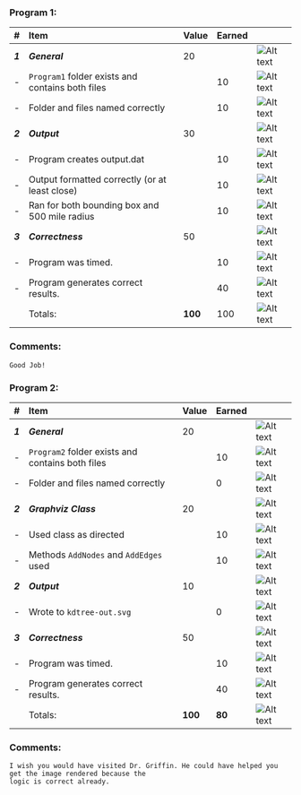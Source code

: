 ### Program 1:
| #       | Item                                             | Value   | Earned   |                |
|:--------|:-------------------------------------------------|:--------|:---------|:---------------|
| ***1*** | ***General***                                    | 20      |          | ![Alt text][1] |
| -       | `Program1` folder exists and contains both files |         |     10     | ![Alt text][1] |
| -       | Folder and files named correctly                 |         |     10     | ![Alt text][1] |
| ***2*** | ***Output***                                     | 30      |          | ![Alt text][1] |
| -       | Program creates output.dat                       |         |  10        | ![Alt text][1] |
| -       | Output formatted correctly (or at least close)   |         |    10      | ![Alt text][1] |
| -       | Ran for both bounding box and 500 mile radius    |         |  10        | ![Alt text][1] |
| ***3*** | ***Correctness***                                | 50      |          | ![Alt text][1] |
| -       | Program was timed.                               |         |    10      | ![Alt text][1] |
| -       | Program generates correct results.               |         |   40       | ![Alt text][1] |
|         | Totals:                                          | **100** |    100      | ![Alt text][1] |
### Comments:
```
Good Job!
```

### Program 2:
| #       | Item                                             | Value   | Earned   |                |
|:--------|:-------------------------------------------------|:--------|:---------|:---------------|
| ***1*** | ***General***                                    | 20      |          | ![Alt text][1] |
| -       | `Program2` folder exists and contains both files |         |    10      | ![Alt text][1] |
| -       | Folder and files named correctly                 |         |    0       | ![Alt text][2] |
| ***2*** | ***Graphviz Class***                             | 20      |          | ![Alt text][1] |
| -       | Used class as directed                           |         |    10     | ![Alt text][1] |
| -       | Methods `AddNodes` and `AddEdges` used           |         |    10     | ![Alt text][1] |
| ***2*** | ***Output***                                     | 10      |          | ![Alt text][1] |
| -       | Wrote to `kdtree-out.svg`                        |         |     0     | ![Alt text][2] |
| ***3*** | ***Correctness***                                | 50      |          | ![Alt text][1] |
| -       | Program was timed.                               |         |     10    | ![Alt text][1] |
| -       | Program generates correct results.               |         |     40     | ![Alt text][3] |
|         | Totals:                                          | **100** |   **80**  | ![Alt text][1] |
### Comments:
```
I wish you would have visited Dr. Griffin. He could have helped you get the image rendered because the 
logic is correct already.
```




[1]: http://f.cl.ly/items/3E231i211n2E042B1U3K/right.png  "Correct"
[2]: http://f.cl.ly/items/2X473C1Q1F2x3S1E4231/wrong.gif  "Incorrect"
[3]: http://f.cl.ly/items/1A0d2Q1J1N1u0C3g0C1s/null.gif  "Errors"
